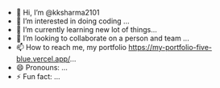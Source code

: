 - 👋 Hi, I’m @kksharma2101
- 👀 I’m interested in doing coding ...
- 🌱 I’m currently learning new lot of things...
- 💞️ I’m looking to collaborate on a person and team ...
- 📫 How to reach me, my portfolio https://my-portfolio-five-blue.vercel.app/...
- 😄 Pronouns: ...
- ⚡ Fun fact: ...

<!---
kksharma2101/kksharma2101 is a ✨ special ✨ repository because its `README.md` (this file) appears on your GitHub profile.
You can click the Preview link to take a look at your changes.
--->

